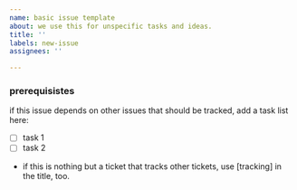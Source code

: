 ```yaml
---
name: basic issue template
about: we use this for unspecific tasks and ideas.
title: ''
labels: new-issue
assignees: ''

---
```


### prerequisistes
if this issue depends on other issues that should be tracked, add a task list here:
- [ ] task 1
- [ ] task 2
* if this is nothing but a ticket that tracks other tickets, use [tracking] in the title, too.
